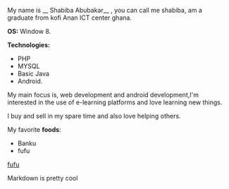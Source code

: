 My name is  __ Shabiba Abubakar__ , you can call me shabiba, am a graduate from kofi Anan ICT center ghana.
  
**OS:**  Window 8.
  
**Technologies:**
 
- PHP 
- MYSQL
- Basic Java
- Android.

My main focus is, web development and android development,I'm interested in the use of e-learning platforms and love learning new things.
  
I buy and sell in my spare time and also love helping others.

My favorite  **foods**:
- Banku
- fufu

[fufu](http://cdn.ghanaweb.com/imagelib/pics/89598063.jpg)

Markdown is pretty cool
  
  [Email]: shabiba85@gmail.com
